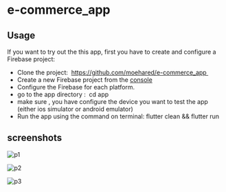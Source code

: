# e-commerce_app

## Usage 

If you want to try out the this app, first you have to create and configure a Firebase project:
* Clone the project:  https://github.com/moehared/e-commerce_app 
* Create a new Firebase project from the [console](https://console.firebase.google.com)
* Configure the Firebase for each platform.
* go to the app directory :  cd app
* make sure , you have configure the device you want to test the app (either ios simulator or android emulator)
* Run the app using the command on terminal: flutter clean && flutter run

## screenshots

![p1](https://user-images.githubusercontent.com/46978582/123991528-0950c500-d988-11eb-88a2-ffe738694de5.png)

![p2](https://user-images.githubusercontent.com/46978582/123991552-0eae0f80-d988-11eb-8856-fa10e9cec5aa.png)

![p3](https://user-images.githubusercontent.com/46978582/123991570-1372c380-d988-11eb-8c4e-7d7920f7a7b2.png)


